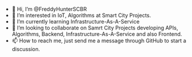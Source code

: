 - 👋 Hi, I’m @FreddyHunterSCBR
- 👀 I’m interested in IoT, Algorithms at Smart City Projects.
- 🌱 I’m currently learning Infrastructure-As-A-Service
- 💞️ I’m looking to collaborate on Samrt City Projects developing APIs, Algorithms, Backend, Infrastructure-As-A-Service and also Frontend.
- 📫 How to reach me, just send me a message through GitHub to start a discussion.

<!---
FreddyHunterSCBR/FreddyHunterSCBR is a ✨ special ✨ repository because its `README.md` (this file) appears on your GitHub profile.
You can click the Preview link to take a look at your changes.
--->
